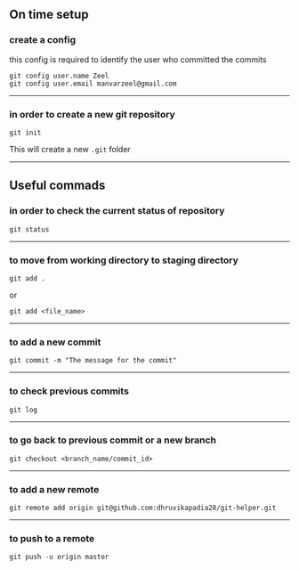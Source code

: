 ## On time setup

### create a config
this config is required to identify the user who committed the commits
```
git config user.name Zeel
git config user.email manvarzeel@gmail.com
```

---

### in order to create a new git repository
```
git init
```
This will create a new `.git` folder

---

## Useful commads

### in order to check the current status of repository
```
git status
```
---

### to move from working directory to staging directory
```
git add .
```
or
```
git add <file_name>
```
---

### to add a new commit
```
git commit -m "The message for the commit"
```
---

### to check previous commits
```
git log
```

---

### to go back to previous commit or a new branch
```
git checkout <branch_name/commit_id>
```

---

### to add a new remote
```
git remote add origin git@github.com:dhruvikapadia28/git-helper.git
```
---

### to push to a remote
```
git push -u origin master
```